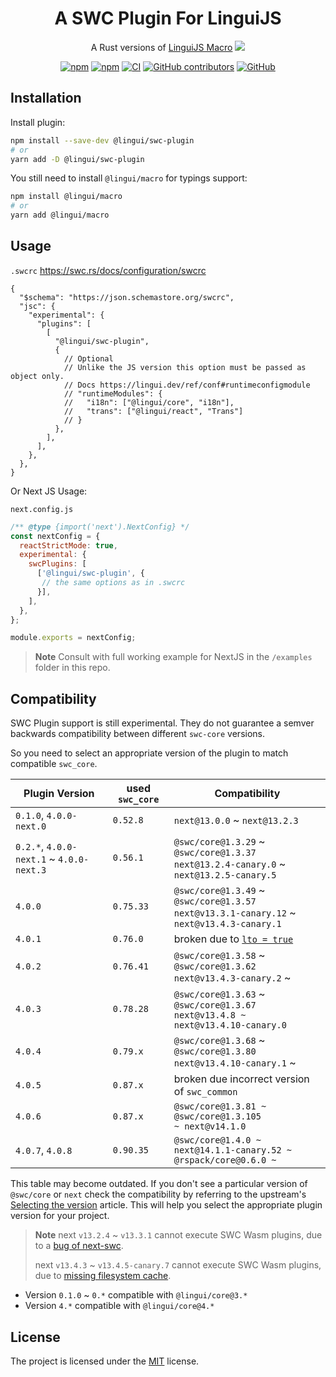 # <div align="center">A SWC Plugin For LinguiJS</div>

<div align="center">

A Rust versions of [LinguiJS Macro](https://lingui.dev/ref/macro) [<img src="https://img.shields.io/badge/beta-yellow"/>](https://github.com/lingui/swc-plugin)

[![npm](https://img.shields.io/npm/v/@lingui/swc-plugin?logo=npm&cacheSeconds=1800)](https://www.npmjs.com/package/@lingui/swc-plugin)
[![npm](https://img.shields.io/npm/dt/@lingui/swc-plugin?cacheSeconds=500)](https://www.npmjs.com/package/@lingui/swc-plugin)
[![CI](https://github.com/lingui/swc-plugin/actions/workflows/ci.yml/badge.svg?branch=main)](https://github.com/lingui/swc-plugin/actions/workflows/ci.yml)
[![GitHub contributors](https://img.shields.io/github/contributors/lingui/swc-plugin?cacheSeconds=1000)](https://github.com/lingui/swc-plugin/graphs/contributors)
[![GitHub](https://img.shields.io/github/license/lingui/swc-plugin)](https://github.com/lingui/swc-plugin/blob/main/LICENSE)

</div>

## Installation

Install plugin:
```bash
npm install --save-dev @lingui/swc-plugin
# or
yarn add -D @lingui/swc-plugin
```

You still need to install `@lingui/macro` for typings support:
```bash
npm install @lingui/macro
# or
yarn add @lingui/macro
```

## Usage

`.swcrc`
https://swc.rs/docs/configuration/swcrc

```json5
{
  "$schema": "https://json.schemastore.org/swcrc",
  "jsc": {
    "experimental": {
      "plugins": [
        [
          "@lingui/swc-plugin",
          {
            // Optional
            // Unlike the JS version this option must be passed as object only.
            // Docs https://lingui.dev/ref/conf#runtimeconfigmodule
            // "runtimeModules": {
            //   "i18n": ["@lingui/core", "i18n"],
            //   "trans": ["@lingui/react", "Trans"]
            // }
          },
        ],
      ],
    },
  },
}
```

Or Next JS Usage:

`next.config.js`
```js
/** @type {import('next').NextConfig} */
const nextConfig = {
  reactStrictMode: true,
  experimental: {
    swcPlugins: [
      ['@lingui/swc-plugin', {
       // the same options as in .swcrc
      }],
    ],
  },
};

module.exports = nextConfig;
```

> **Note**
> Consult with full working example for NextJS in the `/examples` folder in this repo.


## Compatibility
SWC Plugin support is still experimental. They do not guarantee a semver backwards compatibility between different `swc-core` versions.

So you need to select an appropriate version of the plugin to match compatible `swc_core`.

| Plugin Version                           | used `swc_core` | Compatibility                                                                                        |
|------------------------------------------|-----------------|------------------------------------------------------------------------------------------------------|
| `0.1.0`, `4.0.0-next.0`                  | `0.52.8`        | `next@13.0.0` ~ `next@13.2.3`                                                                        |
| `0.2.*`, `4.0.0-next.1` ~ `4.0.0-next.3` | `0.56.1`        | `@swc/core@1.3.29` ~ `@swc/core@1.3.37` <br/> `next@13.2.4-canary.0` ~ `next@13.2.5-canary.5`        |
| `4.0.0`                                  | `0.75.33`       | `@swc/core@1.3.49` ~ `@swc/core@1.3.57` <br/> `next@v13.3.1-canary.12` ~ `next@v13.4.3-canary.1`     |
| `4.0.1`                                  | `0.76.0`        | broken due to [`lto = true`](https://github.com/swc-project/swc/issues/7470#issuecomment-1571585905) |
| `4.0.2`                                  | `0.76.41`       | `@swc/core@1.3.58` ~ `@swc/core@1.3.62` <br/> `next@v13.4.3-canary.2` ~                              |
| `4.0.3`                                  | `0.78.28`       | `@swc/core@1.3.63` ~ `@swc/core@1.3.67` <br/>  `next@v13.4.8 ~ next@v13.4.10-canary.0`               |
| `4.0.4`                                  | `0.79.x`        | `@swc/core@1.3.68` ~ `@swc/core@1.3.80`  <br/> `next@v13.4.10-canary.1` ~                            |
| `4.0.5`                                  | `0.87.x`        | broken due incorrect version of `swc_common`                                                         |
| `4.0.6`                                  | `0.87.x`        | `@swc/core@1.3.81 ~ @swc/core@1.3.105` <br /> `~ next@v14.1.0`                                       |
| `4.0.7`, `4.0.8`                         | `0.90.35`       | `@swc/core@1.4.0 ~` <br /> `next@14.1.1-canary.52 ~` <br /> `@rspack/core@0.6.0 ~`                   |

This table may become outdated. If you don't see a particular version of `@swc/core` or `next` check the compatibility by referring to the upstream's [Selecting the version](https://swc.rs/docs/plugin/selecting-swc-core) article.
This will help you select the appropriate plugin version for your project.

> **Note**
> next `v13.2.4` ~ `v13.3.1` cannot execute SWC Wasm plugins, due to a [bug of next-swc](https://github.com/vercel/next.js/issues/46989#issuecomment-1486989081).
>
> next `v13.4.3` ~ `v13.4.5-canary.7` cannot execute SWC Wasm plugins, due to [missing filesystem cache](https://github.com/vercel/next.js/pull/50651).

- Version `0.1.0` ~ `0.*` compatible with `@lingui/core@3.*`
- Version `4.*` compatible with `@lingui/core@4.*`

## License

The project is licensed under the [MIT](https://github.com/lingui/swc-plugin/blob/main/LICENSE) license.
